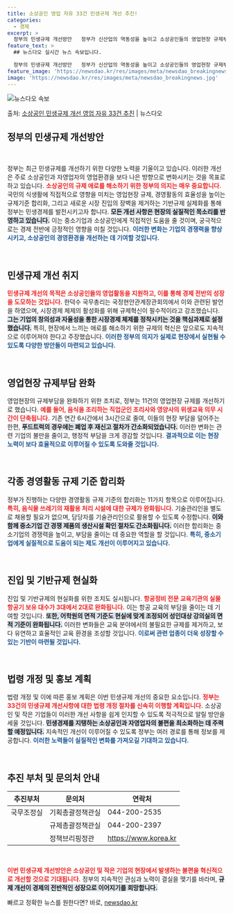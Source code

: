 ```yaml
---
title: 소상공인 영업 자유 33건 민생규제 개선 추진!
categories:
  - 경제
excerpt: >
  정부의 민생규제 개선방안   정부가 신산업의 역동성을 높이고 소상공인들의 영업현장 규제부담 완화, 각종 경영…
feature_text: >
  ## 뉴스다오 실시간 뉴스 속보입니다.

  정부의 민생규제 개선방안   정부가 신산업의 역동성을 높이고 소상공인들의 영업현장 규제부담 완화, 각종 경영…
feature_image: 'https://newsdao.kr/res/images/meta/newsdao_breakingnews.jpg'
image: 'https://newsdao.kr/res/images/meta/newsdao_breakingnews.jpg'
---
```


![뉴스다오 속보](https://newsdao.kr/res/images/meta/newsdao_breakingnews.jpg)

<p>출처: <a href="https://newsdao.kr/5160" rel="dofollow">소상공인 민생규제 개선 영업 자유 33건 추진</a> | 뉴스다오</p>

<h2 data-ke-size="size26">정부의 민생규제 개선방안</h2>

<p data-ke-size="size16">&nbsp;</p>

정부는 최근 민생규제를 개선하기 위한 다양한 노력을 기울이고 있습니다. 이러한 개선은 주로 소상공인과 자영업자의 영업환경을 보다 나은 방향으로 변화시키는 것을 목표로 하고 있습니다. <b><span style="color: #ee2323;">소상공인의 규제 애로를 해소하기 위한 정부의 의지는 매우 중요합니다.</span></b> 국민의 식생활에 직접적으로 영향을 미치는 영업현장 규제, 경영활동의 효율성을 높이는 규제기준 합리화, 그리고 새로운 시장 진입의 장벽을 제거하는 기반규제 실제화를 통해 정부는 민생경제를 발전시키고자 합니다. <b><span style="background-color: #21538527;">모든 개선 사항은 현장의 실질적인 목소리를 반영하고 있습니다.</span></b> 이는 중소기업과 소상공인에게 직접적인 도움을 줄 것이며, 궁극적으로는 경제 전반에 긍정적인 영향을 미칠 것입니다. <b><span style="color: #1a5490;">이러한 변화는 기업의 경쟁력을 향상시키고, 소상공인의 경영환경을 개선하는 데 기여할 것입니다.</span></b>

<p data-ke-size="size16">&nbsp;</p>

<h2 data-ke-size="size26">민생규제 개선 취지</h2>

<b><span style="color: #ee2323;">민생규제 개선의 목적은 소상공인들의 영업활동을 지원하고, 이를 통해 경제 전반의 성장을 도모하는 것입니다.</span></b> 한덕수 국무총리는 국정현안관계장관회의에서 이와 관련된 발언을 하였으며, 시장경제 체제의 활성화를 위해 규제혁신이 필수적이라고 강조했습니다. <b><span style="background-color: #21538527;">그는 기업의 창의성과 자율성을 통한 시장경제 체제를 정착시키는 것을 핵심과제로 설정했습니다.</span></b> 특히, 현장에서 느끼는 애로를 해소하기 위한 규제의 혁신은 앞으로도 지속적으로 이루어져야 한다고 주장했습니다. <b><span style="color: #1a5490;">이러한 정부의 의지가 실제로 현장에서 실현될 수 있도록 다양한 방안들이 마련되고 있습니다.</span></b>

<p data-ke-size="size16">&nbsp;</p>

<h2 data-ke-size="size26">영업현장 규제부담 완화</h2>

영업현장의 규제부담을 완화하기 위한 조치로, 정부는 11건의 영업현장 규제를 개선하기로 했습니다. <b><span style="color: #ee2323;">예를 들어, 음식을 조리하는 직업군인 조리사와 영양사의 위생교육 의무 시간이 단축됩니다.</span></b> 기존 연간 6시간에서 3시간으로 줄여, 이들의 현장 부담을 덜어주는 한편, <b><span style="background-color: #21538527;">푸드트럭의 경우에는 폐업 후 재신고 절차가 간소화되었습니다.</span></b> 이러한 변화는 관련 기업의 불만을 줄이고, 행정적 부담을 크게 경감할 것입니다. <b><span style="color: #1a5490;">결과적으로 이는 현장 노력이 보다 효율적으로 이루어질 수 있도록 도와줄 것입니다.</span></b>

<p data-ke-size="size16">&nbsp;</p>

<h2 data-ke-size="size26">각종 경영활동 규제 기준 합리화</h2>

정부가 진행하는 다양한 경영활동 규제 기준의 합리화는 11가지 항목으로 이루어집니다. <b><span style="color: #ee2323;">특히, 음식물 쓰레기의 재활용 처리 시설에 대한 규제가 완화됩니다.</span></b> 기술관리인을 별도로 채용할 필요가 없으며, 담당자를 기술관리인으로 활용할 수 있도록 수정합니다. <b><span style="background-color: #21538527;">이와 함께 중소기업 간 경쟁 제품의 생산시설 확인 절차도 간소화됩니다.</span></b> 이러한 합리화는 중소기업의 경쟁력을 높이고, 부담을 줄이는 데 중요한 역할을 할 것입니다. <b><span style="color: #1a5490;">특히, 중소기업에게 실질적으로 도움이 되는 제도 개선이 이루어지고 있습니다.</span></b>

<p data-ke-size="size16">&nbsp;</p>

<h2 data-ke-size="size26">진입 및 기반규제 현실화</h2>

진입 및 기반규제의 현실화를 위한 조치도 실시됩니다. <b><span style="color: #ee2323;">항공정비 전문 교육기관의 실물 항공기 보유 대수가 3대에서 2대로 완화됩니다.</span></b> 이는 항공 교육의 부담을 줄이는 데 기여할 것입니다. <b><span style="background-color: #21538527;">또한, 어학원의 면적 기준도 현실에 맞게 조정되어 성인대상 강의실의 면적 기준이 완화됩니다.</span></b> 이러한 변화들은 교육 분야에서의 불필요한 규제를 제거하고, 보다 유연하고 효율적인 교육 환경을 조성할 것입니다. <b><span style="color: #1a5490;">이로써 관련 업종이 더욱 성장할 수 있는 기반이 마련될 것입니다.</span></b>

<p data-ke-size="size16">&nbsp;</p>

<h2 data-ke-size="size26">법령 개정 및 홍보 계획</h2>

법령 개정 및 이에 따른 홍보 계획은 이번 민생규제 개선의 중요한 요소입니다. <b><span style="color: #ee2323;">정부는 33건의 민생규제 개선사항에 대한 법령 개정 절차를 신속히 이행할 계획입니다.</span></b> 소상공인 및 작은 기업들이 이러한 개선 사항을 쉽게 인지할 수 있도록 적극적으로 알릴 방안을 세울 것입니다. <b><span style="background-color: #21538527;">민생경제를 지탱하는 소상공인과 자영업자의 불편을 최소화하는 데 주력할 예정입니다.</span></b> 지속적인 개선이 이루어질 수 있도록 정부는 여러 경로를 통해 정보를 제공합니다. <b><span style="color: #1a5490;">이러한 노력들이 실질적인 변화를 가져오길 기대하고 있습니다.</span></b>

<p data-ke-size="size16">&nbsp;</p>

<h2 data-ke-size="size26">추진 부처 및 문의처 안내</h2>

| 추진부처            | 문의처                         | 연락처         |
|------------------|-----------------------------|--------------|
| 국무조정실           | 기획총괄정책관실                 | 044-200-2535 |
|                  | 규제총괄정책관실                 | 044-200-2397 |
|                  | 정책브리핑정관                  | https://www.korea.kr  |

<p data-ke-size="size16">&nbsp;</p>

<b><span style="color: #ee2323;">이번 민생규제 개선방안은 소상공인 및 작은 기업의 현장에서 발생하는 불편을 혁신적으로 개선할 것으로 기대됩니다.</span></b> 정부의 지속적인 관심과 노력이 결실을 맺기를 바라며, <b><span style="background-color: #21538527;">규제 개선이 경제의 전반적인 성장으로 이어지기를 희망합니다.</span></b> 

빠르고 정확한 뉴스를 원한다면? 바로, <a href="https://newsdao.kr" rel="dofollow">newsdao.kr</a>


